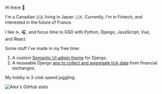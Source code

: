 Hi there :wave:

I'm a Canadian :canada: living in Japan :jp:. Currently, I'm in Fintech, and interested in the future of France.

I like :coffee:, :headphones:, and focus time to GSD with Python, Django, JavaScript, Vue, and React.

Some stuff I've made in my free time:

1. A custom [Semantic UI admin theme](https://github.com/globophobe/django-semantic-admin) for Django.
2. A reuseable Django [app to collect and aggregate tick data](https://github.com/globophobe/fastapi-quant-candles) from financial exchanges.

My hobby is 3-club speed juggling.

![Alex's GitHub stats](https://github-readme-stats.vercel.app/api?username=globophobe&count_private=true&show_icons=true&hide=prs,issues,contribs&theme=nord)
